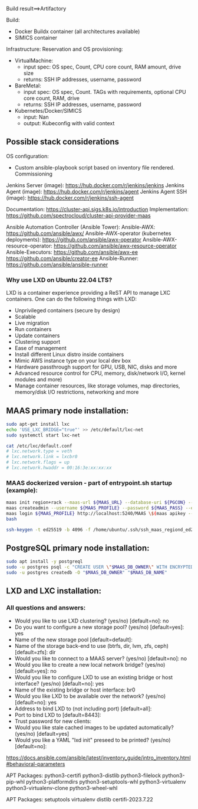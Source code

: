 Build result==>Artifactory

Build:
- Docker Buildx container (all architectures available)
- SIMICS container

Infrastructure:
Reservation and OS provisioning:
- VirtualMachine:
	- input spec: OS spec, Count, CPU core count, RAM amount, drive size
	- returns: SSH IP addresses, username, password
- BareMetal:
	- input spec: OS spec, Count. TAGs with requirements, optional CPU core count, RAM, drive
	- returns: SSH IP addresses, username, password
- Kubernetes/Docker/SIMICS
	- input: Nan
	- output: Kubeconfig with valid context

## Possible stack considerations

OS configuration:
- Custom ansible-playbook script based on inventory file rendered.
Commissioning

Jenkins Server (image):
	https://hub.docker.com/r/jenkins/jenkins
Jenkins Agent (image):
	https://hub.docker.com/r/jenkins/agent
Jenkins Agent SSH (image):
	https://hub.docker.com/r/jenkins/ssh-agent


Documentation:
	https://cluster-api.sigs.k8s.io/introduction
Implementation:
	https://github.com/spectrocloud/cluster-api-provider-maas


Ansible Automation Controller (Ansible Tower):
Ansible-AWX:
	https://github.com/ansible/awx/
Ansible-AWX-operator (kubernetes deployments):
	https://github.com/ansible/awx-operator
Ansible-AWX-resource-operator:
	https://github.com/ansible/awx-resource-operator
Ansible-Executors:
	https://github.com/ansible/awx-ee
	https://github.com/ansible/creator-ee
Ansible-Runner:
	https://github.com/ansible/ansible-runner




### Why use LXD on Ubuntu 22.04 LTS?

LXD is a container experience providing a ReST API to manage LXC containers. One can do the following things with LXD:

- Unprivileged containers (secure by design)
- Scalable
- Live migration
- Run containers
- Update containers
- Clustering support
- Ease of management
- Install different Linux distro inside containers
- Mimic AWS instance type on your local dev box
- Hardware passthrough support for GPU, USB, NIC, disks and more
- Advanced resource control for CPU, memory, disk/network I/O, kernel modules and more)
- Manage container resources, like storage volumes, map directories, memory/disk I/O restrictions, networking and more


## MAAS primary node installation:

```bash
sudo apt-get install lxc
echo 'USE_LXC_BRIDGE="true"' >> /etc/default/lxc-net
sudo systemctl start lxc-net
```

```bash
cat /etc/lxc/default.conf
# lxc.network.type = veth
# lxc.network.link = lxcbr0
# lxc.network.flags = up
# lxc.network.hwaddr = 00:16:3e:xx:xx:xx
```

### MAAS dockerized version - part of entrypoint.sh startup (example):

```bash
maas init region+rack --maas-url ${MAAS_URL} --database-uri ${PGCON} --force;
maas createadmin --username ${MAAS_PROFILE} --password ${MAAS_PASS} --email ${MAAS_EMAIL} --ssh-import ${MAAS_SSH_IMPORT_ID};
maas login ${MAAS_PROFILE} http://localhost:5240/MAAS \$(maas apikey --username ${MAAS_PROFILE});
bash
```

```bash
ssh-keygen -t ed25519 -b 4096 -f /home/ubuntu/.ssh/ssh_maas_regiond_ed25519 -N ''
```


## PostgreSQL primary node installation:

```bash
sudo apt install -y postgreql
sudo -u postgres psql -c "CREATE USER \"$MAAS_DB_OWNER\" WITH ENCRYPTED PASSWORD \'$MAAS_PASSWD'"
sudo -u postgres createdb -O "$MAAS_DB_OWNER" "$MAAS_DB_NAME"
```


## LXD and LXC installation:

### All questions and answers:

- Would you like to use LXD clustering? (yes/no) [default=no]: no
- Do you want to configure a new storage pool? (yes/no) [default=yes]: yes
- Name of the new storage pool [default=default]:  
- Name of the storage back-end to use (btrfs, dir, lvm, zfs, ceph) [default=zfs]: dir
- Would you like to connect to a MAAS server? (yes/no) [default=no]: no
- Would you like to create a new local network bridge? (yes/no) [default=yes]: no
- Would you like to configure LXD to use an existing bridge or host interface? (yes/no) [default=no]: yes
- Name of the existing bridge or host interface: br0
- Would you like LXD to be available over the network? (yes/no) [default=no]: yes
- Address to bind LXD to (not including port) [default=all]:
- Port to bind LXD to [default=8443]:
- Trust password for new clients:
- Would you like stale cached images to be updated automatically? (yes/no) [default=yes]
- Would you like a YAML "lxd init" preseed to be printed? (yes/no) [default=no]:


https://docs.ansible.com/ansible/latest/inventory_guide/intro_inventory.html#behavioral-parameters


APT Packages:
python3-certifi python3-distlib python3-filelock python3-pip-whl python3-platformdirs python3-setuptools-whl python3-virtualenv python3-virtualenv-clone python3-wheel-whl
   
APT Packages:
setuptools virtualenv distlib certifi-2023.7.22


